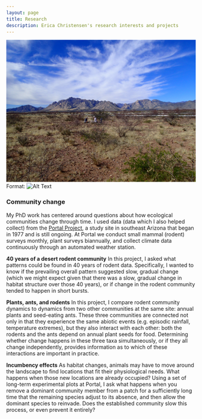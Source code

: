 ```yaml
---
layout: page
title: Research
description: Erica Christensen's research interests and projects
---
```



![mountains](/assets/photos/P4010190.JPG)
Format: ![Alt Text](url)


### Community change

My PhD work has centered around questions about how ecological communities change through time. I used data (data which I also helped collect) from the [Portal Project](http://www.weecology.org/project/portal/), a study site in southeast Arizona that began in 1977 and is still ongoing. At Portal we conduct small mammal (rodent) surveys monthly, plant surveys biannually, and collect climate data continuously through an automated weather station.  

**40 years of a desert rodent community**
In this project, I asked what patterns could be found in 40 years of rodent data. Specifically, I wanted to know if the prevailing overall pattern suggested slow, gradual change (which we might expect given that there was a slow, gradual change in habitat structure over those 40 years), or if change in the rodent community tended to happen in short bursts. 

**Plants, ants, and rodents**
In this project, I compare rodent community dynamics to dynamics from two other communities at the same site: annual plants and seed-eating ants. These three communities are connected not only in that they experience the same abiotic events (e.g. episodic rainfall, temperature extremes), but they also interact with each other: both the rodents and the ants depend on annual plant seeds for food. Determining whether change happens in these three taxa simultaneously, or if they all change independently, provides information as to which of these interactions are important in practice. 

**Incumbency effects**
As habitat changes, animals may have to move around the landscape to find locations that fit their physiological needs. What happens when those new locations are already occupied? Using a set of long-term experimental plots at Portal, I ask what happens when you remove a dominant community member from a patch for a sufficiently long time that the remaining species adjust to its absence, and then allow the dominant species to reinvade. Does the established community slow this process, or even prevent it entirely? 



